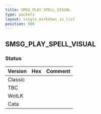 ```yaml
---
title: SMSG_PLAY_SPELL_VISUAL
type: packets
layout: single_markdown_in_list
position: 500
---
```


## SMSG_PLAY_SPELL_VISUAL

### Status

Version | Hex | Comment
---------- | ---------- | ---------- 
Classic |  |  
TBC |  |  
WotLK |  |  
Cata |  |  
